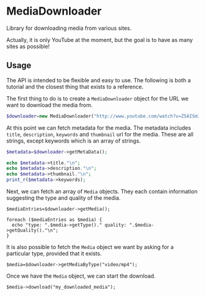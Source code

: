 MediaDownloader
===============

Library for downloading media from various sites.

Actually, it is only YouTube at the moment, but the goal is to have as many sites as possible!

Usage
-----

The API is intended to be flexible and easy to use. The following is both a tutorial and the closest thing 
that exists to a reference. 

The first thing to do is to create a `MediaDownloader` object for the URL we want to download the media from.

```php
$downloader=new MediaDownloader("http://www.youtube.com/watch?v=Z5AISm31cqc");
```

At this point we can fetch metadata for the media. The metadata includes ```title```, ```description```, 
```keywords``` and ```thumbnail``` url for the media. These are all strings, except keywords which is an
array of strings.

```php
$metadata=$downloader->getMetaData();

echo $metadata->title."\n";
echo $metadata->description."\n";
echo $metadata->thumbnail."\n";
print_r($metadata->keywords);
```

Next, we can fetch an array of ```Media``` objects. They each contain information suggesting the type and
quality of the media.

```
$mediaEntries=$downloader->getMedia();

foreach ($mediaEntries as $media) {
  echo "type: ".$media->getType()." quality: ".$media->getQuality()."\n";
}
```

It is also possible to fetch the ```Media``` object we want by asking for a particular type, provided that it exists.

```
$media=$downloader->getMediaByType("video/mp4");
```

Once we have the ```Media``` object, we can start the download.

```
$media->download("my_downloaded_media");
```

